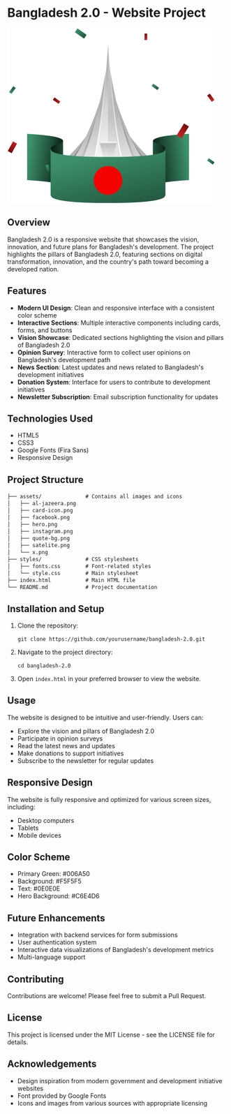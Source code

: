 # Bangladesh 2.0 - Website Project

![Bangladesh 2.0](assets/hero.png)

## Overview

Bangladesh 2.0 is a responsive website that showcases the vision, innovation, and future plans for Bangladesh's development. The project highlights the pillars of Bangladesh 2.0, featuring sections on digital transformation, innovation, and the country's path toward becoming a developed nation.

## Features

- **Modern UI Design**: Clean and responsive interface with a consistent color scheme
- **Interactive Sections**: Multiple interactive components including cards, forms, and buttons
- **Vision Showcase**: Dedicated sections highlighting the vision and pillars of Bangladesh 2.0
- **Opinion Survey**: Interactive form to collect user opinions on Bangladesh's development path
- **News Section**: Latest updates and news related to Bangladesh's development initiatives
- **Donation System**: Interface for users to contribute to development initiatives
- **Newsletter Subscription**: Email subscription functionality for updates

## Technologies Used

- HTML5
- CSS3
- Google Fonts (Fira Sans)
- Responsive Design

## Project Structure

```
├── assets/              # Contains all images and icons
│   ├── al-jazeera.png
│   ├── card-icon.png
│   ├── facebook.png
│   ├── hero.png
│   ├── instagram.png
│   ├── quote-bg.png
│   ├── satelite.png
│   └── x.png
├── styles/              # CSS stylesheets
│   ├── fonts.css        # Font-related styles
│   └── style.css        # Main stylesheet
├── index.html           # Main HTML file
└── README.md            # Project documentation
```

## Installation and Setup

1. Clone the repository:
   ```
   git clone https://github.com/yourusername/bangladesh-2.0.git
   ```

2. Navigate to the project directory:
   ```
   cd bangladesh-2.0
   ```

3. Open `index.html` in your preferred browser to view the website.

## Usage

The website is designed to be intuitive and user-friendly. Users can:
- Explore the vision and pillars of Bangladesh 2.0
- Participate in opinion surveys
- Read the latest news and updates
- Make donations to support initiatives
- Subscribe to the newsletter for regular updates

## Responsive Design

The website is fully responsive and optimized for various screen sizes, including:
- Desktop computers
- Tablets
- Mobile devices

## Color Scheme

- Primary Green: #006A50
- Background: #F5F5F5
- Text: #0E0E0E
- Hero Background: #C6E4D6

## Future Enhancements

- Integration with backend services for form submissions
- User authentication system
- Interactive data visualizations of Bangladesh's development metrics
- Multi-language support

## Contributing

Contributions are welcome! Please feel free to submit a Pull Request.

## License

This project is licensed under the MIT License - see the LICENSE file for details.

## Acknowledgements

- Design inspiration from modern government and development initiative websites
- Font provided by Google Fonts
- Icons and images from various sources with appropriate licensing
